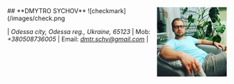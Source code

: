 <img align="right" src="/images/avatar.jpg" />
## **DMYTRO SYCHOV** ![checkmark](/images/check.png

| *Odessa city, Odessa reg., Ukraine, 65123* | Mob: *+380508736005* | Email: *dmtr.schv@gmail.com* |

